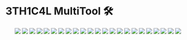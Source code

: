 # 3TH1C4L MultiTool 🛠️

<p align="center">

<!-- STARS, FORKS, WATCHERS -->
<img src="https://img.shields.io/github/stars/RPxGoon/3TH1C4L-MultiTool?color=00ff00&label=Stars&logo=github&style=for-the-badge">
<img src="https://img.shields.io/github/forks/RPxGoon/3TH1C4L-MultiTool?color=00ff00&label=Forks&logo=github&style=for-the-badge">
<img src="https://img.shields.io/github/watchers/RPxGoon/3TH1C4L-MultiTool?color=00ff00&label=Watchers&logo=github&style=for-the-badge">

<!-- DOWNLOADS -->
<img src="https://img.shields.io/github/downloads/RPxGoon/3TH1C4L-MultiTool/total?color=purple&label=Downloads&style=for-the-badge">
<img src="https://img.shields.io/github/v/release/RPxGoon/3TH1C4L-MultiTool?label=Latest%20Release&color=purple&style=for-the-badge">

<!-- ACTIVITY -->
<img src="https://img.shields.io/github/last-commit/RPxGoon/3TH1C4L-MultiTool?color=red&label=Last%20Commit&style=for-the-badge">
<img src="https://img.shields.io/github/commit-activity/m/RPxGoon/3TH1C4L-MultiTool?color=red&label=Commits%20Per%20Month&style=for-the-badge">

<!-- ISSUES AND PRS -->
<img src="https://img.shields.io/github/issues/RPxGoon/3TH1C4L-MultiTool?color=orange&label=Open%20Issues&style=for-the-badge">
<img src="https://img.shields.io/github/issues-closed/RPxGoon/3TH1C4L-MultiTool?color=orange&label=Closed%20Issues&style=for-the-badge">
<img src="https://img.shields.io/github/issues-pr/RPxGoon/3TH1C4L-MultiTool?color=orange&label=Pull%20Requests&style=for-the-badge">

<!-- LICENSE -->
<img src="https://img.shields.io/github/license/RPxGoon/3TH1C4L-MultiTool?color=lightgrey&style=for-the-badge">

<!-- CODE -->
<img src="https://img.shields.io/github/languages/top/RPxGoon/3TH1C4L-MultiTool?color=cyan&label=Main%20Language&style=for-the-badge">
<img src="https://img.shields.io/github/languages/count/RPxGoon/3TH1C4L-MultiTool?color=cyan&label=Languages&style=for-the-badge">

<!-- SIZE & VIEWS -->
<img src="https://img.shields.io/github/repo-size/RPxGoon/3TH1C4L-MultiTool?color=yellow&label=Repo%20Size&style=for-the-badge">
<img src="https://hits.seeyoufarm.com/api/count/incr/badge.svg?url=https://github.com/RPxGoon/3TH1C4L-MultiTool&count_bg=%2300ff00&title_bg=%23555555&icon=github.svg&icon_color=%23FFFFFF&title=Visitors&edge_flat=false">

<!-- PLATFORM -->
<img src="https://img.shields.io/badge/Platform-Windows%20|%20Linux-00ff00?style=for-the-badge&logo=linux">

<!-- CUSTOM TOOL TAGS -->
<img src="https://img.shields.io/badge/Category-OSINT-purple?style=for-the-badge&logo=hackaday">
<img src="https://img.shields.io/badge/Category-Networking-purple?style=for-the-badge&logo=hackaday">
<img src="https://img.shields.io/badge/Category-Discord%20Tools-purple?style=for-the-badge&logo=discord">

<!-- DEVELOPMENT -->
<img src="https://img.shields.io/badge/Status-Active-00ff00?style=for-the-badge">
<img src="https://img.shields.io/badge/Contributions-Welcome-00ff00?style=for-the-badge">

<!-- MADE WITH -->
<img src="https://img.shields.io/badge/Made%20With-Python-ff69b4?style=for-the-badge&logo=python">
<img src="https://img.shields.io/badge/Terminal-CLI-ffffff?style=for-the-badge&logo=gnometerminal">

</p>

